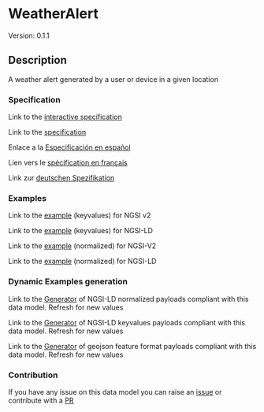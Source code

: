 # WeatherAlert
Version: 0.1.1

## Description 

A weather alert generated by a user or device in a given location
### Specification

Link to the [interactive specification](https://swagger.lab.fiware.org/?url=https://smart-data-models.github.io/dataModel.Weather/WeatherAlert/swagger.yaml)

Link to the [specification](https://github.com/smart-data-models/dataModel.Weather/blob/master/WeatherAlert/doc/spec.md)

Enlace a la [Especificación en español](https://github.com/smart-data-models/dataModel.Weather/blob/master/WeatherAlert/doc/spec_ES.md)

Lien vers le [spécification en français](https://github.com/smart-data-models/dataModel.Weather/blob/master/WeatherAlert/doc/spec_FR.md)

Link zur [deutschen Spezifikation](https://github.com/smart-data-models/dataModel.Weather/blob/master/WeatherAlert/doc/spec_DE.md)
### Examples

Link to the [example](https://smart-data-models.github.io/dataModel.Weather/WeatherAlert/examples/example.json) (keyvalues) for NGSI v2

Link to the [example](https://smart-data-models.github.io/dataModel.Weather/WeatherAlert/examples/example.jsonld) (keyvalues) for NGSI-LD

Link to the [example](https://smart-data-models.github.io/dataModel.Weather/WeatherAlert/examples/example-normalized.json) (normalized) for NGSI-V2

Link to the [example](https://smart-data-models.github.io/dataModel.Weather/WeatherAlert/examples/example-normalized.jsonld) (normalized) for NGSI-LD
### Dynamic Examples generation

Link to the [Generator](https://smartdatamodels.org/extra/ngsi-ld_generator.php?schemaUrl=https://raw.githubusercontent.com/smart-data-models/dataModel.Weather/master/WeatherAlert/schema.json&email=info@smartdatamodels.org) of NGSI-LD normalized payloads compliant with this data model. Refresh for new values

Link to the [Generator](https://smartdatamodels.org/extra/ngsi-ld_generator_keyvalues.php?schemaUrl=https://raw.githubusercontent.com/smart-data-models/dataModel.Weather/master/WeatherAlert/schema.json&email=info@smartdatamodels.org) of NGSI-LD keyvalues payloads compliant with this data model. Refresh for new values

Link to the [Generator](https://smartdatamodels.org/extra/geojson_features_generator.php?schemaUrl=https://raw.githubusercontent.com/smart-data-models/dataModel.Weather/master/WeatherAlert/schema.json&email=info@smartdatamodels.org) of geojson feature format payloads compliant with this data model. Refresh for new values
### Contribution

 If you have any issue on this data model you can raise an [issue](https://github.com/smart-data-models/dataModel.Weather/issues)  or contribute with a [PR](https://github.com/smart-data-models/dataModel.Weather/pulls)